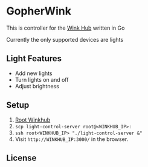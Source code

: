 # GopherWink

This is controller for the [Wink Hub](http://www.wink.com/products/wink-hub/) written in Go  

Currently the only supported devices are lights

## Light Features

* Add new lights
* Turn lights on and off
* Adjust brightness

## Setup

1. [Root Winkhub]()
2. `scp light-control-server root@<WINKHUB_IP>:`
3. `ssh root<WINKHUB_IP> "./light-control-server &"`
4. Visit `http://WINKHUB_IP:3000/` in the browser.

## License
